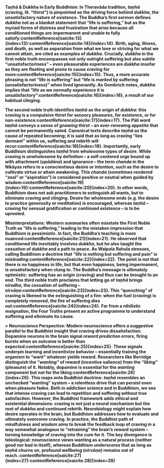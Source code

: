 ****Taṇhā & Dukkha in Early Buddhism:** In Theravāda tradition, *taṇhā* (craving, lit. “thirst”) is pinpointed as the driving force behind *dukkha*, the unsatisfactory nature of existence. The Buddha’s first sermon defines *dukkha* not as a blanket statement that “life is suffering,” but as the myriad forms of distress and frustration that arise because all conditioned things are impermanent and unable to fully satisfy:contentReference[oaicite:13]{index=13}:contentReference[oaicite:14]{index=14}. Birth, aging, illness, and death, as well as separation from what we love or striving for what we cannot attain, are cited as examples of *dukkha*. Crucially, *dukkha* in the first noble truth encompasses not only outright suffering but also subtle “unsatisfactoriness” – even pleasurable experiences are *dukkha* insofar as they are fleeting and prone to cause craving for more:contentReference[oaicite:15]{index=15}. Thus, a more accurate phrasing is not “life *is* suffering” but “life is *marked by* suffering (unsatisfactoriness)” when lived ignorantly. As Gombrich notes, *dukkha* implies that “life as we normally experience it is unsatisfactory”:contentReference[oaicite:16]{index=16}, a result of our habitual clinging.**



**The second noble truth identifies *taṇhā* as the origin of *dukkha*: this craving is a compulsive thirst for sensory pleasures, for existence, or for non-existence:contentReference[oaicite:17]{index=17}. The Pāli word *taṇhā* conveys a sense of *gnawing thirst* – an ever-renewing appetite that cannot be permanently sated. Canonical texts describe *taṇhā* as the cause of repeated becoming; it is said that as long as craving “lies dormant” within us, suffering and rebirth will recur:contentReference[oaicite:18]{index=18}. Importantly, early Buddhism distinguishes *taṇhā* from wholesome types of desire. While craving is unwholesome by definition – a self-centered urge bound up with attachment (*upādāna*) and ignorance – the term *chanda* in the Nikāyas refers to a conscientious desire or intention, such as the desire to cultivate virtue or attain awakening. This *chanda* (sometimes rendered “zeal” or “aspiration”) is considered positive or neutral when guided by wisdom:contentReference[oaicite:19]{index=19}:contentReference[oaicite:20]{index=20}. In other words, Buddhism does **not** ask practitioners to extinguish all wants, but to eliminate craving and clinging. Desire for wholesome ends (e.g. the desire to practice generosity or meditation) is encouraged, whereas *taṇhā* – craving for sensual gratification or continued existence – is to be uprooted.**



****Misinterpretations:** Western summaries often misstate the First Noble Truth as “life is suffering,” leading to the mistaken impression that Buddhism is pessimistic. In fact, the Buddha’s teaching is more nuanced:contentReference[oaicite:21]{index=21}. He observed that conditioned life inevitably involves *dukkha*, but he also taught the cessation of *dukkha* and a path to peace. As Walpola Rahula stresses, calling Buddhism a doctrine that “life is nothing but suffering and pain” is *misleading*:contentReference[oaicite:22]{index=22}. The point is not that there is no happiness in life, but that even happiness, being impermanent, is unsatisfactory when clung to. The Buddha’s message is ultimately optimistic: suffering has an origin (craving) and thus can be brought to an end. The third noble truth proclaims that letting go of *taṇhā* brings *nirodha*, the cessation of suffering – *nirvāṇa*:contentReference[oaicite:23]{index=23}. This “quenching” of craving is likened to the extinguishing of a fire: when the fuel (craving) is completely removed, the fire of suffering dies out:contentReference[oaicite:24]{index=24}. Far from a nihilistic resignation, the Four Truths present an active programme to understand suffering and eliminate its cause.**



**> **Neuroscience Perspective:** Modern neuroscience offers a suggestive parallel to the Buddhist insight that craving drives dissatisfaction. Dopamine neurons in the brain signal *reward prediction errors*, firing bursts when an outcome is better than expected:contentReference[oaicite:25]{index=25}. These signals underpin learning and incentivize behavior – essentially training the organism to “want” whatever yields reward. Researchers like Berridge distinguish the *“wanting”* of reward (incentive salience) from the *“liking”* (pleasure) of it. Notably, dopamine is essential for the *wanting* component but not for the liking:contentReference[oaicite:26]{index=26}. This maps onto Buddhist doctrine: *taṇhā* resembles an unchecked “wanting” system – a relentless drive that can persist even when pleasure fades. Both in addiction science and in Buddhism, we see that intense craving can lead to repetition and suffering without true satisfaction. **However,** the Buddhist framework adds ethical and existential dimensions: craving is not just a neural mechanism but the root of *dukkha* and continued rebirth. Neurobiology might explain how desire operates in the brain, but Buddhism addresses how to evaluate and ultimately overcome craving. In practice, the Buddhist path of mindfulness and wisdom aims to break the feedback loop of craving in a way somewhat analogous to “retraining” the brain’s reward system – turning knowledge of craving into the cure for it. The key divergence is teleological: neuroscience views wanting as a natural process (neither good nor bad in itself), whereas Buddhism underscores that as long as *taṇhā* churns on, profound wellbeing (*nirvāṇa*) remains out of reach.:contentReference[oaicite:27]{index=27}:contentReference[oaicite:28]{index=28}**
